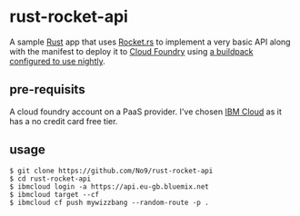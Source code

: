 # rust-rocket-api

A sample [Rust](https://www.rust-lang.org/) app that uses [Rocket.rs](https://rocket.rs/) to implement a very basic API along with the manifest to deploy it to [Cloud Foundry](https://www.cloudfoundry.org/) using [a buildpack configured to use nightly](https://github.com/No9/rust-buildpack).

## pre-requisits
A cloud foundry account on a PaaS provider.
I've chosen [IBM Cloud](https://console.bluemix.net/registration/) as it has a no credit card free tier.

## usage

```
$ git clone https://github.com/No9/rust-rocket-api
$ cd rust-rocket-api
$ ibmcloud login -a https://api.eu-gb.bluemix.net
$ ibmcloud target --cf
$ ibmcloud cf push mywizzbang --random-route -p .
```